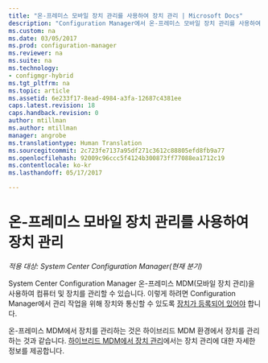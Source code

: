 ```yaml
---
title: "온-프레미스 모바일 장치 관리를 사용하여 장치 관리 | Microsoft Docs"
description: "Configuration Manager에서 온-프레미스 모바일 장치 관리를 사용하여 장치 관리"
ms.custom: na
ms.date: 03/05/2017
ms.prod: configuration-manager
ms.reviewer: na
ms.suite: na
ms.technology:
- configmgr-hybrid
ms.tgt_pltfrm: na
ms.topic: article
ms.assetid: 6e233f17-8ead-4984-a3fa-12687c4381ee
caps.latest.revision: 18
caps.handback.revision: 0
author: mtillman
ms.author: mtillman
manager: angrobe
ms.translationtype: Human Translation
ms.sourcegitcommit: 2c723fe7137a95df271c3612c88805efd8fb9a77
ms.openlocfilehash: 92009c96ccc5f4124b300873ff77088ea1712c19
ms.contentlocale: ko-kr
ms.lasthandoff: 05/17/2017

---
```

# <a name="manage-devices-for-on-premises-mobile-device-management"></a>온-프레미스 모바일 장치 관리를 사용하여 장치 관리

*적용 대상: System Center Configuration Manager(현재 분기)*

System Center Configuration Manager 온-프레미스 MDM(모바일 장치 관리)을 사용하여 컴퓨터 및 장치를 관리할 수 있습니다. 이렇게 하려면 Configuration Manager에서 관리 작업을 위해 장치와 통신할 수 있도록 [장치가 등록되어 있어야](enroll-devices-on-premises-mdm.md) 합니다.

온-프레미스 MDM에서 장치를 관리하는 것은 하이브리드 MDM 환경에서 장치를 관리하는 것과 같습니다. [하이브리드 MDM에서 장치 관리](wipe-lock-reset-devices.md)에서는 장치 관리에 대한 자세한 정보를 제공합니다.

